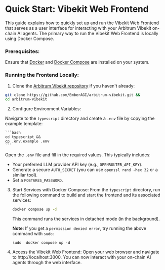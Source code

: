 # Quick Start: Vibekit Web Frontend

This guide explains how to quickly set up and run the Vibekit Web Frontend that serves as a user interface for interacting with your Arbitrum Vibekit on-chain AI agents. The primary way to run the Vibekit Web Frontend is locally using Docker Compose.

### Prerequisites:

Ensure that [Docker](https://docs.docker.com/engine/install/) and [Docker Compose](https://docs.docker.com/compose/install/) are installed on your system.

### Running the Frontend Locally:

1. Clone the [Arbitrum Vibekit repository](https://github.com/EmberAGI/arbitrum-vibekit) if you haven't already:

```bash
git clone https://github.com/EmberAGI/arbitrum-vibekit.git &&
cd arbitrum-vibekit
```

2. Configure Environment Variables:

Navigate to the `typescript` directory and create a `.env` file by copying the example template:

    ```bash
    cd typescript &&
    cp .env.example .env
    ```

Open the `.env` file and fill in the required values. This typically includes:

- Your preferred LLM provider API key (e.g., `OPENROUTER_API_KEY`).
- Generate a secure `AUTH_SECRET` (you can use `openssl rand -hex 32` or a similar tool).
- Set a `POSTGRES_PASSWORD`.

3. Start Services with Docker Compose:
   From the `typescript` directory, run the following command to build and start the frontend and its associated services:

   ```bash
   docker compose up -d
   ```

   This command runs the services in detached mode (in the background).

   **Note**: If you get a `permission denied error`, try running the above command with `sudo`:

   ```
   sudo  docker compose up -d
   ```

4. Access the Vibekit Web Frontend:
   Open your web browser and navigate to http://localhost:3000.
   You can now interact with your on-chain AI agents through the web interface.
